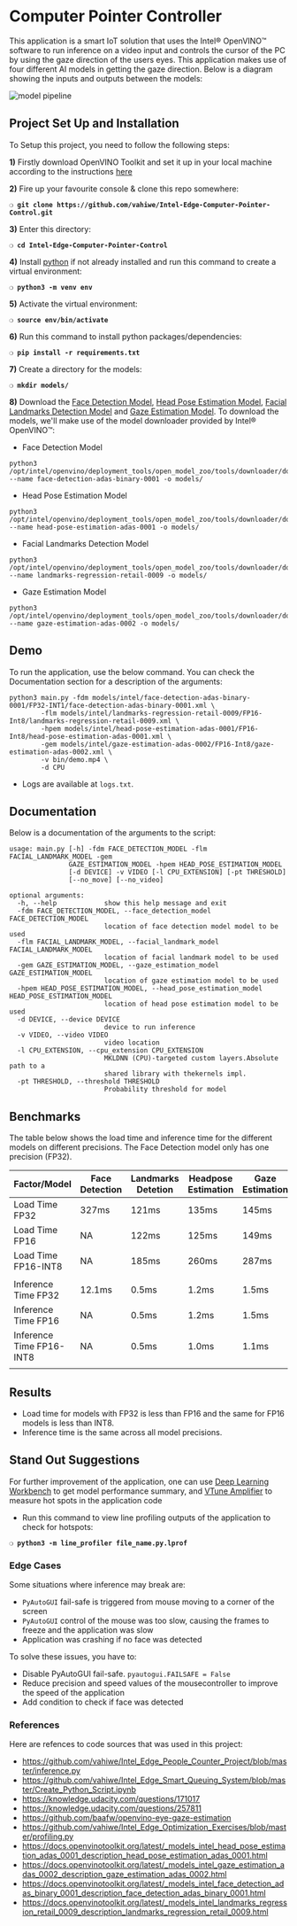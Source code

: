 # Computer Pointer Controller

This application is a smart IoT solution that uses the Intel® OpenVINO™ software to run inference on a video input and controls the cursor of the PC by using the gaze direction of the users eyes. This application makes use of four different AI models in getting the gaze direction. Below is a diagram showing the inputs and outputs between the models:

![model pipeline](model_pipeline.png)

## Project Set Up and Installation
To Setup this project, you need to follow the following steps:

**1)** Firstly download OpenVINO Toolkit and set it up in your local machine according to the instructions [here](https://software.intel.com/en-us/openvino-toolkit/choose-download)

**2)** Fire up your favourite console & clone this repo somewhere:

__`❍ git clone https://github.com/vahiwe/Intel-Edge-Computer-Pointer-Control.git`__

**3)** Enter this directory:

__`❍ cd Intel-Edge-Computer-Pointer-Control `__

**4)** Install [python](https://www.python.org/) if not already installed and run this command to create a virtual environment:

__`❍ python3 -m venv env `__

**5)** Activate the virtual environment:

__`❍ source env/bin/activate `__

**6)** Run this command to install python packages/dependencies:

__`❍ pip install -r requirements.txt `__

**7)** Create a directory for the models:

__`❍ mkdir models/`__

**8)** Download the [Face Detection Model](https://docs.openvinotoolkit.org/latest/_models_intel_face_detection_adas_binary_0001_description_face_detection_adas_binary_0001.html), [Head Pose Estimation Model](https://docs.openvinotoolkit.org/latest/_models_intel_head_pose_estimation_adas_0001_description_head_pose_estimation_adas_0001.html), [Facial Landmarks Detection Model](https://docs.openvinotoolkit.org/latest/_models_intel_landmarks_regression_retail_0009_description_landmarks_regression_retail_0009.html) and [Gaze Estimation Model](https://docs.openvinotoolkit.org/latest/_models_intel_gaze_estimation_adas_0002_description_gaze_estimation_adas_0002.html). To download the models, we'll make use of the model downloader provided by Intel® OpenVINO™:

* Face Detection Model
```
python3 /opt/intel/openvino/deployment_tools/open_model_zoo/tools/downloader/downloader.py --name face-detection-adas-binary-0001 -o models/
```

* Head Pose Estimation Model
```
python3 /opt/intel/openvino/deployment_tools/open_model_zoo/tools/downloader/downloader.py --name head-pose-estimation-adas-0001 -o models/
```

* Facial Landmarks Detection Model
```
python3 /opt/intel/openvino/deployment_tools/open_model_zoo/tools/downloader/downloader.py --name landmarks-regression-retail-0009 -o models/
```

* Gaze Estimation Model
```
python3 /opt/intel/openvino/deployment_tools/open_model_zoo/tools/downloader/downloader.py --name gaze-estimation-adas-0002 -o models/
```


## Demo
To run the application, use the below command. You can check the Documentation section for a description of the arguments:

```
python3 main.py -fdm models/intel/face-detection-adas-binary-0001/FP32-INT1/face-detection-adas-binary-0001.xml \
        -flm models/intel/landmarks-regression-retail-0009/FP16-Int8/landmarks-regression-retail-0009.xml \
        -hpem models/intel/head-pose-estimation-adas-0001/FP16-Int8/head-pose-estimation-adas-0001.xml \
        -gem models/intel/gaze-estimation-adas-0002/FP16-Int8/gaze-estimation-adas-0002.xml \
        -v bin/demo.mp4 \
        -d CPU
```

* Logs are available at `logs.txt`.

## Documentation
Below is a documentation of the arguments to the script:

```
usage: main.py [-h] -fdm FACE_DETECTION_MODEL -flm FACIAL_LANDMARK_MODEL -gem
               GAZE_ESTIMATION_MODEL -hpem HEAD_POSE_ESTIMATION_MODEL
               [-d DEVICE] -v VIDEO [-l CPU_EXTENSION] [-pt THRESHOLD]
               [--no_move] [--no_video]

optional arguments:
  -h, --help            show this help message and exit
  -fdm FACE_DETECTION_MODEL, --face_detection_model FACE_DETECTION_MODEL
                        location of face detection model model to be used
  -flm FACIAL_LANDMARK_MODEL, --facial_landmark_model FACIAL_LANDMARK_MODEL
                        location of facial landmark model to be used
  -gem GAZE_ESTIMATION_MODEL, --gaze_estimation_model GAZE_ESTIMATION_MODEL
                        location of gaze estimation model to be used
  -hpem HEAD_POSE_ESTIMATION_MODEL, --head_pose_estimation_model HEAD_POSE_ESTIMATION_MODEL
                        location of head pose estimation model to be used
  -d DEVICE, --device DEVICE
                        device to run inference
  -v VIDEO, --video VIDEO
                        video location
  -l CPU_EXTENSION, --cpu_extension CPU_EXTENSION
                        MKLDNN (CPU)-targeted custom layers.Absolute path to a
                        shared library with thekernels impl.
  -pt THRESHOLD, --threshold THRESHOLD
                        Probability threshold for model
```

## Benchmarks
The table below shows the load time and inference time for the different models on different precisions. The Face Detection model only has one precision (FP32).

| Factor/Model       | Face Detection   | Landmarks Detetion        | Headpose Estimation | Gaze Estimation |
|--------------------|---------------|-----------|-------------|-----------|
|Load Time FP32      |  327ms        | 121ms     | 135ms       | 145ms     |
|Load Time FP16      |  NA           | 122ms     | 125ms       | 149ms     |  
|Load Time FP16-INT8 |  NA           | 185ms     | 260ms       | 287ms     |
||||||
|Inference Time FP32 | 12.1ms         | 0.5ms     | 1.2ms       | 1.5ms     |
|Inference Time FP16 | NA            | 0.5ms     | 1.2ms       | 1.5ms     |
|Inference Time FP16-INT8| NA        | 0.5ms     | 1.0ms       | 1.1ms |
||||||


## Results
* Load time for models with FP32 is less than FP16 and the same for FP16 models is less than INT8. 
* Inference time is the same across all model precisions.

## Stand Out Suggestions
For further improvement of the application, one can use [Deep Learning Workbench](https://docs.openvinotoolkit.org/latest/_docs_Workbench_DG_Install_from_Package.html) to get model performance summary, and [VTune Amplifier](https://software.intel.com/content/www/us/en/develop/tools/vtune-profiler.html) to measure hot spots in the application code

* Run this command to view line profiling outputs of the application to check for hotspots:

__`❍ python3 -m line_profiler file_name.py.lprof `__

### Edge Cases
Some situations where inference may break are: 
* `PyAutoGUI` fail-safe is triggered from mouse moving to a corner of the screen
* `PyAutoGUI` control of the mouse was too slow, causing the frames to freeze and the application was slow
* Application was crashing if no face was detected

To solve these issues, you have to:
* Disable PyAutoGUI fail-safe. `pyautogui.FAILSAFE = False`
* Reduce precision and speed values of the mousecontroller to improve the speed of the application 
* Add condition to check if face was detected

### References
Here are refences to code sources that was used in this project: 
* https://github.com/vahiwe/Intel_Edge_People_Counter_Project/blob/master/inference.py
* https://github.com/vahiwe/Intel_Edge_Smart_Queuing_System/blob/master/Create_Python_Script.ipynb
* https://knowledge.udacity.com/questions/171017
* https://knowledge.udacity.com/questions/257811
* https://github.com/baafw/openvino-eye-gaze-estimation
* https://github.com/vahiwe/Intel_Edge_Optimization_Exercises/blob/master/profiling.py
* https://docs.openvinotoolkit.org/latest/_models_intel_head_pose_estimation_adas_0001_description_head_pose_estimation_adas_0001.html
* https://docs.openvinotoolkit.org/latest/_models_intel_gaze_estimation_adas_0002_description_gaze_estimation_adas_0002.html
* https://docs.openvinotoolkit.org/latest/_models_intel_face_detection_adas_binary_0001_description_face_detection_adas_binary_0001.html
* https://docs.openvinotoolkit.org/latest/_models_intel_landmarks_regression_retail_0009_description_landmarks_regression_retail_0009.html